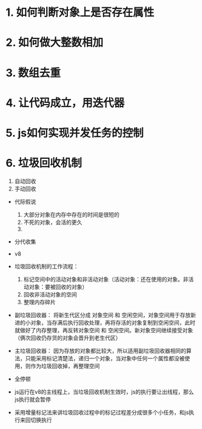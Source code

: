 # 1. 如何判断对象上是否存在属性
    
# 2. 如何做大整数相加

# 3. 数组去重

# 4. 让代码成立，用迭代器

# 5. js如何实现并发任务的控制

# 6. 垃圾回收机制
1. 自动回收
2. 手动回收
- 代际假说
    1. 大部分对象在内存中存在的时间是很短的 
    2. 不死的对象，会活的更久
    3. 
- 分代收集

- v8
 - 垃圾回收机制的工作流程：
    1. 标记空间中的活动对象和非活动对象（活动对象：还在使用的对象。非活动对象：要被回收的对象）
    2. 回收非活动对象的空间
    3. 整理内存碎片

 -  副垃圾回收器：
    将新生代区分成 对象空间 和 空闲空间，对象空间用于存放新进的小对象，当存满后执行回收处理，再将存活的对象复制到空闲空间，此时就做好了内存整理，再反转对象空间 和 空闲空间。新对象空间继续接受对象（俩次回收仍存货的对象会晋升到老生代区）

 - 主垃圾回收器：
    因为存放的对象都比较大，所以适用副垃圾回收器相同的算法，只能采用标记清楚法，递归一个对象，当对象中任何一个属性都没被使用，则作为垃圾回收掉，再整理空间
- 全停顿
 - js运行在v8的主线程上，当垃圾回收机制生效时，js的执行要让出线程，那么js执行就会暂停
 - 采用增量标记法来讲垃圾回收过程中的标记过程差分成很多个小任务，和js执行来回切换执行

